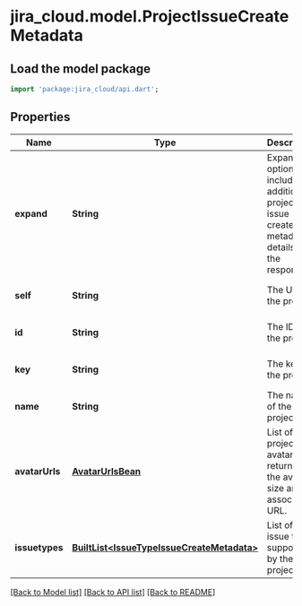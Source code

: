 # jira_cloud.model.ProjectIssueCreateMetadata

## Load the model package
```dart
import 'package:jira_cloud/api.dart';
```

## Properties
Name | Type | Description | Notes
------------ | ------------- | ------------- | -------------
**expand** | **String** | Expand options that include additional project issue create metadata details in the response. | [optional] [default to null]
**self** | **String** | The URL of the project. | [optional] [default to null]
**id** | **String** | The ID of the project. | [optional] [default to null]
**key** | **String** | The key of the project. | [optional] [default to null]
**name** | **String** | The name of the project. | [optional] [default to null]
**avatarUrls** | [**AvatarUrlsBean**](AvatarUrlsBean.md) | List of the project&#39;s avatars, returning the avatar size and associated URL. | [optional] [default to null]
**issuetypes** | [**BuiltList&lt;IssueTypeIssueCreateMetadata&gt;**](IssueTypeIssueCreateMetadata.md) | List of the issue types supported by the project. | [optional] [default to const []]

[[Back to Model list]](../README.md#documentation-for-models) [[Back to API list]](../README.md#documentation-for-api-endpoints) [[Back to README]](../README.md)


